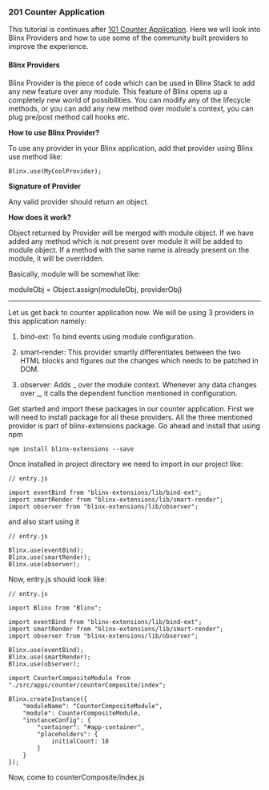 ### 201 Counter Application

This tutorial is continues after [101 Counter Application](//hands-on-counter-application.md). Here we will look into Blinx Providers and how to use some of the community built providers to improve the experience.

#### Blinx Providers

Blinx Provider is the piece of code which can be used in Blinx Stack to add any new feature over any module. This feature of Blinx opens up a completely new world of possibilities. You can modify any of the lifecycle methods, or you can add any new method over module's context, you can plug pre/post method call hooks etc.

**How to use Blinx Provider?**

To use any provider in your Blinx application,  add that provider using Blinx use method like:

```
Blinx.use(MyCoolProvider);
```

**Signature of Provider**

Any valid provider should return an object.

**How does it work?**

Object returned by Provider will be merged with module object. If we have added any method which is not present over module it will be added to module object. If a method with the same name is already present on the module, it will be overridden.

Basically, module will be somewhat like:

moduleObj = Object.assign\(moduleObj, providerObj\)

---

Let us get back to counter application now. We will be using 3 providers in this application namely:

1. bind-ext: To bind events using module configuration.

2. smart-render: This provider smartly differentiates between the two HTML blocks and figures out the changes which needs to be patched in DOM.

3. observer: Adds \_ over the module context. Whenever any data changes over \_, it calls the dependent function mentioned in configuration.

Get started and import these packages in our counter application. First we will need to install package for all these providers. All the three mentioned provider is part of blinx-extensions package. Go ahead and install that using npm

```
npm install blinx-extensions --save
```

Once installed in project directory we need to import in our project like:

```
// entry.js

import eventBind from "blinx-extensions/lib/bind-ext";
import smartRender from "blinx-extensions/lib/smart-render";
import observer from "blinx-extensions/lib/observer";
```

and also start using it

```
// entry.js

Blinx.use(eventBind);
Blinx.use(smartRender);
Blinx.use(observer);
```

Now, entry.js should look like:

```
// entry.js

import Blinx from "Blinx";

import eventBind from "blinx-extensions/lib/bind-ext";
import smartRender from "blinx-extensions/lib/smart-render";
import observer from "blinx-extensions/lib/observer";

Blinx.use(eventBind);
Blinx.use(smartRender);
Blinx.use(observer);

import CounterCompositeModule from "./src/apps/counter/counterComposite/index";

Blinx.createInstance({
    "moduleName": "CounterCompositeModule",
    "module": CounterCompositeModule,
    "instanceConfig": {
        "container": "#app-container",
        "placeholders": {
            initialCount: 10
        }
    }
});
```

Now, come to counterComposite/index.js

